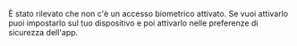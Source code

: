È stato rilevato che non c'è un accesso biometrico attivato. Se vuoi attivarlo puoi impostarlo sul tuo dispositivo e poi attivarlo nelle preferenze di sicurezza dell'app. 